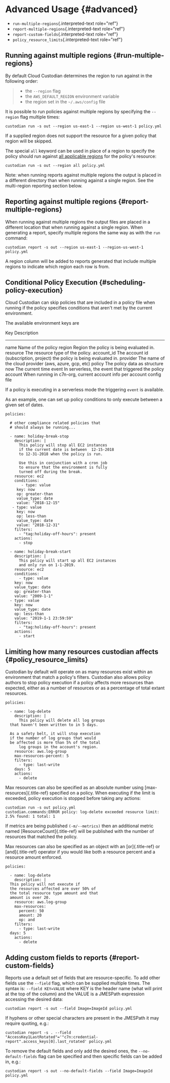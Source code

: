 Advanced Usage {#advanced}
==============

-   `run-multiple-regions`{.interpreted-text role="ref"}
-   `report-multiple-regions`{.interpreted-text role="ref"}
-   `report-custom-fields`{.interpreted-text role="ref"}
-   `policy_resource_limits`{.interpreted-text role="ref"}

Running against multiple regions {#run-multiple-regions}
--------------------------------

By default Cloud Custodian determines the region to run against in the
following order:

> -   the `--region` flag
> -   the `AWS_DEFAULT_REGION` environment variable
> -   the region set in the `~/.aws/config` file

It is possible to run policies against multiple regions by specifying
the `--region` flag multiple times:

    custodian run -s out --region us-east-1 --region us-west-1 policy.yml

If a supplied region does not support the resource for a given policy
that region will be skipped.

The special `all` keyword can be used in place of a region to specify
the policy should run against [all applicable
regions](https://aws.amazon.com/about-aws/global-infrastructure/regional-product-services/)
for the policy\'s resource:

    custodian run -s out --region all policy.yml

Note: when running reports against multiple regions the output is placed
in a different directory than when running against a single region. See
the multi-region reporting section below.

Reporting against multiple regions {#report-multiple-regions}
----------------------------------

When running against multiple regions the output files are placed in a
different location that when running against a single region. When
generating a report, specify multiple regions the same way as with the
`run` command:

    custodian report -s out --region us-east-1 --region-us-west-1 policy.yml

A region column will be added to reports generated that include multiple
regions to indicate which region each row is from.

Conditional Policy Execution {#scheduling-policy-execution}
----------------------------

Cloud Custodian can skip policies that are included in a policy file
when running if the policy specifies conditions that aren\'t met by the
current environment.

The available environment keys are

  Key           Description
  ------------- --------------------------------------------------------------------------
  name          Name of the policy
  region        Region the policy is being evaluated in.
  resource      The resource type of the policy.
  account\_id   The account id (subscription, project) the policy is being evaluated in.
  provider      The name of the cloud provider (aws, azure, gcp, etc)
  policy        The policy data as structure
  now           The current time
  event         In serverless, the event that triggered the policy
  account       When running in c7n-org, current account info per account config file

If a policy is executing in a serverless mode the triggering `event` is
available.

As an example, one can set up policy conditions to only execute between
a given set of dates.

``` {.yaml}
policies:

  # other compliance related policies that
  # should always be running...

  - name: holiday-break-stop
    description: |
      This policy will stop all EC2 instances
      if the current date is between  12-15-2018
      to 12-31-2018 when the policy is run.

      Use this in conjunction with a cron job
      to ensure that the environment is fully
      turned off during the break.
    resource: ec2
    conditions:
       - type: value
     key: now
     op: greater-than
     value_type: date
     value: "2018-12-15"
   - type: value
     key: now
     op: less-than
     value_type: date
     value: "2018-12-31"
    filters:
      - "tag:holiday-off-hours": present
    actions:
      - stop

  - name: holiday-break-start
    description: |
      This policy will start up all EC2 instances
      and only run on 1-1-2019.
    resource: ec2
    conditions:
      - type: value
    key: now
    value_type: date
    op: greater-than
    value: "2009-1-1"
  - type: value
    key: now
    value_type: date
    op: less-than
    value: "2019-1-1 23:59:59"
    filters:
      - "tag:holiday-off-hours": present
    actions:
      - start
```

Limiting how many resources custodian affects {#policy_resource_limits}
---------------------------------------------

Custodian by default will operate on as many resources exist within an
environment that match a policy\'s filters. Custodian also allows policy
authors to stop policy execution if a policy affects more resources than
expected, either as a number of resources or as a percentage of total
extant resources.

``` {.yaml}
policies:

  - name: log-delete
    description: |
      This policy will delete all log groups
  that haven't been written to in 5 days.

  As a safety belt, it will stop execution
  if the number of log groups that would
  be affected is more than 5% of the total
      log groups in the account's region.
    resource: aws.log-group
    max-resources-percent: 5
    filters:
      - type: last-write
    days: 5
    actions:
      - delete
```

Max resources can also be specified as an absolute number using
[max-resources]{.title-ref} specified on a policy. When executing if the
limit is exceeded, policy execution is stopped before taking any
actions:

    custodian run -s out policy.yml
    custodian.commands:ERROR policy: log-delete exceeded resource limit: 2.5% found: 1 total: 1

If metrics are being published `(-m/--metrics)` then an additional
metric named [ResourceCount]{.title-ref} will be published with the
number of resources that matched the policy.

Max resources can also be specified as an object with an
[or]{.title-ref} or [and]{.title-ref} operator if you would like both a
resource percent and a resource amount enforced.

``` {.yaml}
policies:

  - name: log-delete
    description: |
  This policy will not execute if
  the resources affected are over 50% of
  the total resource type amount and that
  amount is over 20.
    resource: aws.log-group
    max-resources:
      percent: 50
      amount: 20
      op: and
    filters:
      - type: last-write
  days: 5
    actions:
      - delete
```

Adding custom fields to reports {#report-custom-fields}
-------------------------------

Reports use a default set of fields that are resource-specific. To add
other fields use the `--field` flag, which can be supplied multiple
times. The syntax is: `--field KEY=VALUE` where KEY is the header name
(what will print at the top of the column) and the VALUE is a JMESPath
expression accessing the desired data:

    custodian report -s out --field Image=ImageId policy.yml

If hyphens or other special characters are present in the JMESPath it
may require quoting, e.g.:

    custodian report -s . --field "AccessKey1LastRotated"='"c7n:credential-report".access_keys[0].last_rotated' policy.yml

To remove the default fields and only add the desired ones, the
`--no-default-fields` flag can be specified and then specific fields can
be added in, e.g.:

    custodian report -s out --no-default-fields --field Image=ImageId policy.yml
